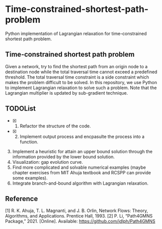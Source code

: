 # Time-constrained-shortest-path-problem
Python implementation of Lagrangian relaxation for time-constrained shortest path problem.

## Time-constrained shortest path problem

Given a network, try to find the shortest path from an origin node to a destination node while the total traversal time cannot exceed a predefined threshold. The total traversal time constraint is a side constraint which makes the problem difficult to be solved. In this repository, we use Python to implement Lagrangian relaxation to solve such a problem. Note that the Lagrangian multiplier is updated by sub-gradient technique.

## TODOList
- [x] 1. Refactor the structure of the code. 
- [x] 2. Implement output process and encpasulte the process into a function.
3. Implement a heuristic for attain an upper bound solution through the information provided by the lower bound solution.
4. Visualization: gap evolution curve.
5. Find more complicated and solvable numerical examples (maybe chapter exercises from MIT Ahuja textbook and RCSPP can provide some examples).
6. Integrate branch-and-bound algorithm with Lagrangian relaxation.

## Reference
[1] R. K. Ahuja, T. L. Magnanti, and J. B. Orlin, Network Flows: Theory, Algorithms, and Applications. Prentice Hall, 1993.
[2] P. Li, “Path4GMNS Package,” 2021. [Online]. Available: https://github.com/jdlph/Path4GMNS

